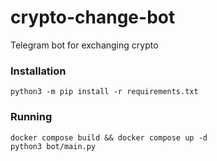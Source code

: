 # crypto-change-bot
Telegram bot for exchanging crypto


### Installation
```
python3 -m pip install -r requirements.txt
```

### Running
```
docker compose build && docker compose up -d
python3 bot/main.py
```